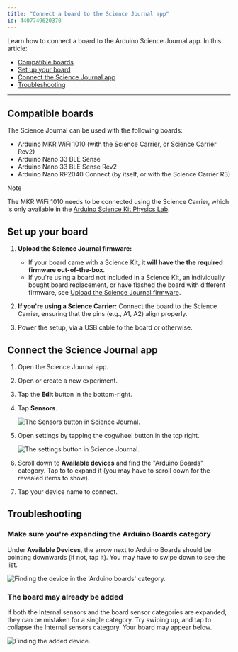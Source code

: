 ```yaml
---
title: "Connect a board to the Science Journal app"
id: 4407749620370
---
```


Learn how to connect a board to the Arduino Science Journal app. In this article:

* [Compatible boards](#compatible-boards)
* [Set up your board](#set-up-your-board)
* [Connect the Science Journal app](#connect-the-science-journal-app)
* [Troubleshooting](#troubleshooting)

---

<a id="compatible-boards"></a>

## Compatible boards

The Science Journal can be used with the following boards:

* Arduino MKR WiFi 1010 (with the Science Carrier, or Science Carrier Rev2)
* Arduino Nano 33 BLE Sense
* Arduino Nano 33 BLE Sense Rev2
* Arduino Nano RP2040 Connect (by itself, or with the Science Carrier R3)

> [!NOTE]
> The MKR WiFi 1010 needs to be connected using the Science Carrier, which is only available in the [Arduino Science Kit Physics Lab](https://store.arduino.cc/products/arduino-science-kit-physics-lab).

<a id="set-up-your-board"></a>

## Set up your board

1. **Upload the Science Journal firmware:**

   * If your board came with a Science Kit, **it will have the the required firmware out-of-the-box**.
   * If you're using a board not included in a Science Kit, an individually bought board replacement, or have flashed the board with different firmware, see [Upload the Science Journal firmware](https://support.arduino.cc/hc/en-us/articles/4408029337746-Upload-the-Science-Journal-firmware).

2. **If you're using a Science Carrier:** Connect the board to the Science Carrier, ensuring that the pins (e.g., A1, A2) align properly.

3. Power the setup, via a USB cable to the board or otherwise.

<a id="connect-the-science-journal-app"></a>

## Connect the Science Journal app

1. Open the Science Journal app.

2. Open or create a new experiment.

3. Tap the **Edit** button in the bottom-right.

4. Tap **Sensors**.

   ![The Sensors button in Science Journal.](img/sj-v2-button-sensors.png)

5. Open settings by tapping the cogwheel button in the top right.

   ![The settings button in Science Journal.](img/sj-v2-button-cogwheel.png)

6. Scroll down to **Available devices** and find the "Arduino Boards" category. Tap to to expand it (you may have to scroll down for the revealed items to show).

7. Tap your device name to connect.

<a id="troubleshooting"></a>

## Troubleshooting

### Make sure you're expanding the Arduino Boards category

Under **Available Devices**, the arrow next to Arduino Boards should be pointing downwards (if not, tap it). You may have to swipe down to see the list.

![Finding the device in the 'Arduino boards' category.](img/SJ-v2-missing-board-expand.gif)

### The board may already be added

If both the Internal sensors and the board sensor categories are expanded, they can be mistaken for a single category. Try swiping up, and tap to collapse the Internal sensors category. Your board may appear below.

![Finding the added device.](img/SJ-v2-missing-board-middle.gif)
